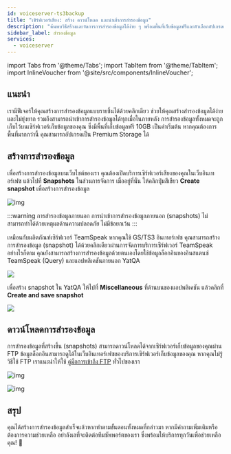 ```yaml
---
id: voiceserver-ts3backup
title: "เซิร์ฟเวอร์เสียง: สร้าง ดาวน์โหลด และนำเข้าการสำรองข้อมูล"
description: "ค้นพบวิธีสร้างและจัดการการสำรองข้อมูลได้ง่าย ๆ พร้อมพื้นที่เก็บข้อมูลฟรีและตัวเลือกอัปเกรดเพื่อปกป้องข้อมูลของคุณอย่างปลอดภัย → เรียนรู้เพิ่มเติมตอนนี้"
sidebar_label: สำรองข้อมูล
services:
  - voiceserver
---
```


import Tabs from '@theme/Tabs';
import TabItem from '@theme/TabItem';
import InlineVoucher from '@site/src/components/InlineVoucher';

## แนะนำ

เรามีฟีเจอร์ให้คุณสร้างการสำรองข้อมูลแบบรายชิ้นได้ด้วยคลิกเดียว ช่วยให้คุณสร้างสำรองข้อมูลได้ง่ายและไม่ยุ่งยาก รวมถึงสามารถนำเข้าการสำรองข้อมูลได้ทุกเมื่อในภายหลัง การสำรองข้อมูลทั้งหมดจะถูกเก็บไว้บนเซิร์ฟเวอร์เก็บข้อมูลของคุณ ซึ่งมีพื้นที่เก็บข้อมูลฟรี 10GB เป็นค่าเริ่มต้น หากคุณต้องการพื้นที่มากกว่านี้ คุณสามารถอัปเกรดเป็น Premium Storage ได้

<InlineVoucher />

## สร้างการสำรองข้อมูล

<Tabs>

<TabItem value="Webinterface" label="ผลิตภัณฑ์เซิร์ฟเวอร์ TeamSpeak" default>

เพื่อสร้างการสำรองข้อมูลบนเว็บไซต์ของเรา คุณต้องเปิดบริการเซิร์ฟเวอร์เสียงของคุณในเว็บอินเทอร์เฟซ แล้วไปที่ **Snapshots** ในส่วนการจัดการ เมื่ออยู่ที่นั่น ให้คลิกปุ่มสีเขียว **Create snapshot** เพื่อสร้างการสำรองข้อมูล

![img](https://screensaver01.zap-hosting.com/index.php/s/G2EfYtMnqGzrjpC/download)

:::warning การสำรองข้อมูลภายนอก
การนำเข้าการสำรองข้อมูลภายนอก (snapshots) ไม่สามารถทำได้ด้วยเหตุผลด้านความปลอดภัย ไม่มีข้อยกเว้น
:::

</TabItem>
<TabItem value="self_hosted" label="โฮสต์เอง (VPS/เซิร์ฟเวอร์เฉพาะ)">

เหมือนกับผลิตภัณฑ์เซิร์ฟเวอร์ TeamSpeak หากคุณใช้ GS/TS3 อินเทอร์เฟซ คุณสามารถสร้างการสำรองข้อมูล (snapshot) ได้ด้วยคลิกเดียวผ่านการจัดการบริการเซิร์ฟเวอร์ TeamSpeak อย่างไรก็ตาม คุณยังสามารถสร้างการสำรองข้อมูลด้วยตนเองโดยใช้ข้อมูลล็อกอินของอินสแตนซ์ TeamSpeak (Query) และแอปพลิเคชันภายนอก YatQA

![](https://screensaver01.zap-hosting.com/index.php/s/GNak6s26sFcX4bA/preview)

เพื่อสร้าง snapshot ใน YatQA ให้ไปที่ **Miscellaneous** ที่ด้านบนของแอปพลิเคชัน แล้วคลิกที่ **Create and save snapshot**

![](https://screensaver01.zap-hosting.com/index.php/s/CZWZRYSXpCTi4j3/preview)

</TabItem>
</Tabs>

## ดาวน์โหลดการสำรองข้อมูล

การสำรองข้อมูลที่สร้างขึ้น (snapshots) สามารถดาวน์โหลดได้จากเซิร์ฟเวอร์เก็บข้อมูลของคุณผ่าน FTP ข้อมูลล็อกอินสามารถดูได้ในเว็บอินเทอร์เฟซของบริการเซิร์ฟเวอร์เก็บข้อมูลของคุณ หากคุณไม่รู้วิธีใช้ FTP เราแนะนำให้ใช้ [คู่มือการเข้าถึง FTP](gameserver-ftpaccess.md) ทั่วไปของเรา

![img](https://screensaver01.zap-hosting.com/index.php/s/NTR5oygagD6M6mY/preview)

![img](https://screensaver01.zap-hosting.com/index.php/s/MiX4GG2zoe5mkSc/preview)

## สรุป

คุณได้สร้างการสำรองข้อมูลสำเร็จแล้วหากทำตามขั้นตอนทั้งหมดที่กล่าวมา หากมีคำถามเพิ่มเติมหรือต้องการความช่วยเหลือ อย่าลังเลที่จะติดต่อทีมซัพพอร์ตของเรา ซึ่งพร้อมให้บริการทุกวันเพื่อช่วยเหลือคุณ! 🙂

<InlineVoucher />